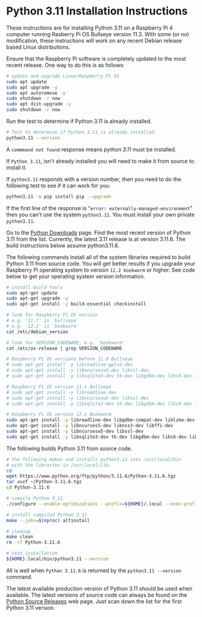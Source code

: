 # Python 3.11 Installation Instructions

These instructions are for installing Python 3.11 on a Raspberry Pi 4 computer running Rasberry Pi OS Bullseye version 11.3.  With some (or no) modification, these instructions will work on any recent Debian release based Linux distributions.

Ensure that the Raspberry Pi software is completely updated to the most recent release.  One way to do this is as follows:

```bash
# update and upgrade Linux/Raspberry Pi OS
sudo apt update
sudo apt upgrade -y
sudo apt autoremove -y
sudo shutdown -r now
sudo apt dist-upgrade -y
sudo shutdown -r now
```

Run the test to determine if Python 3.11 is already installed.

```bash
# Test to determine if Python 3.11 is already installed
python3.11 --version
```

A ```commmand not found``` response means *python 3.11* must be installed.

If ```Python 3.11```, isn't already installed you will need to make it from source to install it.

If ```python3.11``` responds with a version number, then you need to do the following test to see if it can work for you:

```bash
python3.11 -m pip install pip --upgrade
```

If the first line of the response is "```error: externally-managed-environment```" then you can't use the system ```python3.11```.  You must install your own private ```python3.11```.

Go to the [Python Downloads](https://www.python.org/downloads/source/) page.  Find the most recent version of Python 3.11 from the list.  Currently, the latest 3.11 release is at version 3.11.6.  The build instructions below assume python3.11.6.

The following commands install all of the system libraries required to build Python 3.11 from source code.  You will get better results if you upgrade your Raspberry Pi operating system to version ```12.2 bookworm``` or higher.  See code below to get your operating system version information.

```bash
# install build tools
sudo apt-get update
sudo apt-get upgrade -y
sudo apt-get install -y build-essential checkinstall

# look for Raspberry Pi OS version
# e.g. '11.7' is `bullseye`
# e.g. '12.2' is 'bookworm'
cat /etc/debian_version

# look for VERSION_CODENAME, e.g. 'bookworm'
cat /etc/os-release | grep VERSION_CODENAME

# Raspberry Pi OS versions before 11.0 Bullseye
# sudo apt-get install -y libreadline-gplv2-dev
# sudo apt-get install -y libncursesw5-dev libssl-dev
# sudo apt-get install -y libsqlite3-dev tk-dev libgdbm-dev libc6-dev libbz2-dev libffi-dev zlib1g-dev

# Raspberry Pi OS version 11.x Bullseye 
# sudo apt-get install -y libreadline-dev
# sudo apt-get install -y libncursesw5-dev libssl-dev
# sudo apt-get install -y libsqlite3-dev tk-dev libgdbm-dev libc6-dev libbz2-dev libffi-dev zlib1g-dev

# Raspberry Pi OS version 12.x Bookworm
sudo apt-get install -y libreadline-dev libgdbm-compat-dev liblzma-dev
sudo apt-get install -y libncurses5-dev libnss3-dev libffi-dev
sudo apt-get install -y libncursesw5-dev libssl-dev
sudo apt-get install -y libsqlite3-dev tk-dev libgdbm-dev libc6-dev libbz2-dev libffi-dev zlib1g-dev
```

The following builds Python 3.11 from source code.

```bash
# the following makes and installs python3.11 into /usr/local/bin
# with the libraries in /usr/local/lib.
cd
wget https://www.python.org/ftp/python/3.11.6/Python-3.11.6.tgz
tar xvzf ~/Python-3.11.6.tgz
cd Python-3.11.6

# compile Python 3.11
./configure --enable-optimizations --prefix=${HOME}/.local --exec-prefix=${HOME}/.local --with-ensurepip=install

# install compiled Python 3.11
make --jobs=$(nproc) altinstall

# cleanup
make clean
rm -rf Python-3.11.6

# test installation
${HOME}.local/bin/python3.11 --version
```

All is well when ```Python 3.11.6``` is returned by the ```python3.11 --version``` command.

The latest available production version of Python 3.11 should be used when available.  The latest versions of source code can always be found on the [Python Source Releases](https://www.python.org/downloads/source/) web page.  Just scan down the list for the first Python 3.11 version.
